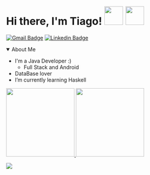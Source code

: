 <h1> Hi there, I'm Tiago! <img src="https://media.giphy.com/media/iigp4VDyf5dCLRlGkm/giphy.gif" width="50"> <img src="https://emojipedia-us.s3.dualstack.us-west-1.amazonaws.com/thumbs/160/whatsapp/302/flag-brazil_1f1e7-1f1f7.png" width="50"> </h1>

[![Gmail Badge](https://img.shields.io/badge/-tiagoj61@gmail.com-c14438?style=flat-square&logo=Gmail&logoColor=white&link=mailto:tiagoj61@gmail.com)](mailto:tiagoj61@gmail.com)
[![Linkedin Badge](https://img.shields.io/badge/-LinkedIn-blue?style=flat-square&logo=Linkedin&logoColor=white&link=https://www.linkedin.com/in/tiagoj61/)](https://www.linkedin.com/in/tiagoj61/)


<details open>
  <summary>About Me</summary>

- I'm a Java Developer :)
  - Full Stack and Android
- DataBase lover
- I’m currently learning Haskell
</details>

<div>
  <a href="https://github.com/tiagoj61">

  <img height="184em" src="https://github-readme-stats.vercel.app/api?username=tiagoj61&show_icons=true&theme=vision-friendly-dark&include_all_commits=true&count_private=true"/>
  <img height="184em" src="https://github-readme-stats.vercel.app/api/top-langs/?username=tiagoj61&layout=compact&langs_count=8&theme=vision-friendly-dark"/>
</div>

  
![](https://img.shields.io/badge/<WORD_ON_LEFT>-<WORD_ON_RIGHT>-informational?style=flat&logo=<LOGO_NAME>&logoColor=white&color=2bbc8a)
